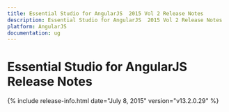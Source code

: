 ```yaml
---
title: Essential Studio for AngularJS  2015 Vol 2 Release Notes  
description: Essential Studio for AngularJS  2015 Vol 2 Release Notes  
platform: AngularJS
documentation: ug
---
```


# Essential Studio for AngularJS  Release Notes  

{% include release-info.html date="July 8, 2015"  version="v13.2.0.29" %} 






